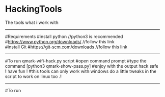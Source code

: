 # HackingTools
The tools what i work with

***************************************************************************************************
#Requirements
  #install python     //python3 is recommended
    #https://www.python.org/downloads/      //follow this link  
  #install Git
    #https://git-scm.com/downloads          //follow this link
  
***************************************************************************************************
#To run qmark-wifi-hack.py script
  #open command prompt 
  #type the command [python3 qmark-show-pass.py]
  #enjoy with the output hack safe ! have fun !
  #this tools can only work with windows do a little tweaks in the script to work on linux too .!
  
***************************************************************************************************
#To run 
